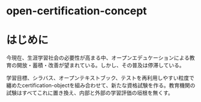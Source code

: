 # open-certification-concept
# はじめに
今現在、生涯学習社会の必要性が高まる中、オープンエデュケーションによる教育の開放・蓄積・改善が望まれている。しかし、その普及は停滞している。

学習目標、シラバス、オープンテキストブック、テストを再利用しやすい粒度で纏めたcertification-objectを組み合わせて、新たな資格試験を作る。教育機関の試験はすべてこれに置き換え、内部と外部の学習評価の垣根を無くす。
